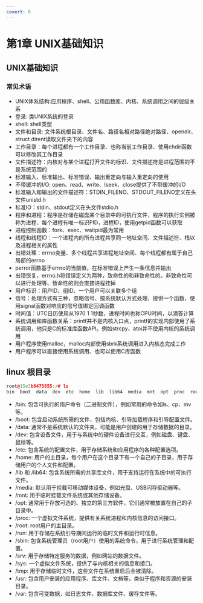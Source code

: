 ```yaml
---
coverY: 0
---
```


# 第1章 UNIX基础知识

## UNIX基础知识

### 常见术语

* UNIX体系结构:应用程序、shell、公用函数库、内核、系统调用之间的层级关系  
* 登录: 类UNIX系统的登录  
* shell: shell类型  
* 文件和目录: 文件系统根目录、文件名、路径名相对路径绝对路径、opendir、struct dirent读取文件夹下的内容  
* 工作目录：每个进程都有一个工作目录、也称当前工作目录、使用chdir函数可以修改其工作目录  
* 文件描述符：内核对与某个进程打开文件的标识、文件描述符是进程范围的不是系统范围的  
* 标准输入、标准输出、标准错误、输出重定向与输入重定向的使用  
* 不带缓冲的I/O: open、read、write、lseek、close提供了不带缓冲的I/O  
* 标准输入和输出的文件描述符：STDIN_FILENO、STDOUT_FILENO定义在头文件unistd.h  
* 标准IO：stdin、stdout定义在头文件stdio.h  
* 程序和进程：程序是存储在磁盘某个目录中的可执行文件，程序的执行实例被称为进程、每个进程有唯一标识PID，进程ID，使用getpid函数可以获取  
* 进程控制函数：fork、exec、waitpid最为常用  
* 线程和线程ID：一个进程内的所有进程共享同一地址空间、文件描述符、栈以及进程相关的属性  
* 出错处理：errno变量、多个线程共享进程地址空间、每个线程都有属于自己局部的errno  
* perror函数基于errno的当前值，在标准错误上产生一条信息并输出  
* 出错恢复，errno.h将错误定义为两种，致命性的和非致命性的。非致命性可以进行处理等、致命性的则会直接进程挂掉  
* 用户标识：用户ID、组ID、一个用户可以关联多个组  
* 信号：处理方式有三种，忽略信号、按系统默认方式处理、提供一个函数，使用signal函数对响应的信号值绑定回调函数  
* 时间值：UTC日历使用从1970 1 1秒数，进程时间也称CPU时间，以滴答计算  
* 系统调用和库函数关系：printf并不是内核入口点，printf的实现内部使用了系统调用，他只是C的标准库函数API。例如strcpy、atoi并不使用内核的系统调用  
* 用户程序使用malloc，malloc内部使用sbrk系统调用进入内核态完成工作  
* 用户程序可以直接使用系统调用、也可以使用C库函数  

## linux 根目录

```cpp
root@15e3b8475855:/# ls
bin  boot  data  dev  etc  home  lib  lib64  media  mnt  opt  proc  root  run  sbin  srv  sys  tmp  usr  var
```

* /bin: 包含可执行的用户命令（二进制文件），例如常用的命令如ls、cp、mv等。
* /boot: 包含启动系统所需的文件，包括内核、引导加载程序和引导配置文件。
* /data: 通常不是系统默认的文件夹，可能是用户创建的用于存储数据的目录。
* /dev: 包含设备文件，用于与系统中的硬件设备进行交互，例如磁盘、键盘、鼠标等。
* /etc: 包含系统的配置文件，用于存储系统和应用程序的各种配置选项。
* /home: 用户的主目录，每个用户在这个目录下有一个自己的子目录，用于存储用户的个人文件和配置。
* /lib 和 /lib64: 包含系统所需的共享库文件，用于支持运行在系统中的可执行文件。
* /media: 默认用于挂载可移动媒体设备，例如光盘、USB闪存驱动器等。
* /mnt: 用于临时挂载文件系统或其他存储设备。
* /opt: 通常用于存放可选的、独立的第三方软件，它们通常被放置在自己的子目录中。
* /proc: 一个虚拟文件系统，提供有关系统进程和内核信息的访问接口。
* /root: root用户的主目录。
* /run: 用于存储在系统引导期间运行的临时文件和运行时信息。
* /sbin: 包含系统管理员（root用户）使用的系统命令，用于进行系统管理和配置。
* /srv: 用于存储特定服务的数据，例如网站的数据文件。
* /sys: 一个虚拟文件系统，提供了与内核相关的信息和接口。
* /tmp: 用于存储临时文件，这些文件在系统重启后会被清除。
* /usr: 包含用户安装的应用程序、库文件、文档等，类似于程序和资源的安装目录。
* /var: 包含可变数据，如日志文件、数据库文件、缓存文件等。
